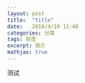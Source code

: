 ```yaml
---
layout: post
title:  "title"
date:   2018/4/19 11:48
categories: 分类
tags: 标签
excerpt: 简介
mathjax: true
---
```

测试